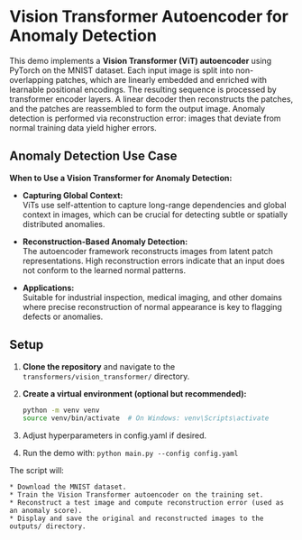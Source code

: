 # Vision Transformer Autoencoder for Anomaly Detection

This demo implements a **Vision Transformer (ViT) autoencoder** using PyTorch on the MNIST dataset.
Each input image is split into non-overlapping patches, which are linearly embedded and enriched with
learnable positional encodings. The resulting sequence is processed by transformer encoder layers.
A linear decoder then reconstructs the patches, and the patches are reassembled to form the output image.
Anomaly detection is performed via reconstruction error: images that deviate from normal training data yield higher errors.

## Anomaly Detection Use Case

**When to Use a Vision Transformer for Anomaly Detection:**

- **Capturing Global Context:**  
  ViTs use self-attention to capture long-range dependencies and global context in images, which can be crucial
  for detecting subtle or spatially distributed anomalies.

- **Reconstruction-Based Anomaly Detection:**  
  The autoencoder framework reconstructs images from latent patch representations. High reconstruction errors
  indicate that an input does not conform to the learned normal patterns.

- **Applications:**  
  Suitable for industrial inspection, medical imaging, and other domains where precise reconstruction of normal
  appearance is key to flagging defects or anomalies.

## Setup

1. **Clone the repository** and navigate to the `transformers/vision_transformer/` directory.

2. **Create a virtual environment (optional but recommended):**

   ```bash
   python -m venv venv
   source venv/bin/activate  # On Windows: venv\Scripts\activate

3. Adjust hyperparameters in config.yaml if desired.

4. Run the demo with: `python main.py --config config.yaml`

The script will:

    * Download the MNIST dataset.
    * Train the Vision Transformer autoencoder on the training set.
    * Reconstruct a test image and compute reconstruction error (used as an anomaly score).
    * Display and save the original and reconstructed images to the outputs/ directory.